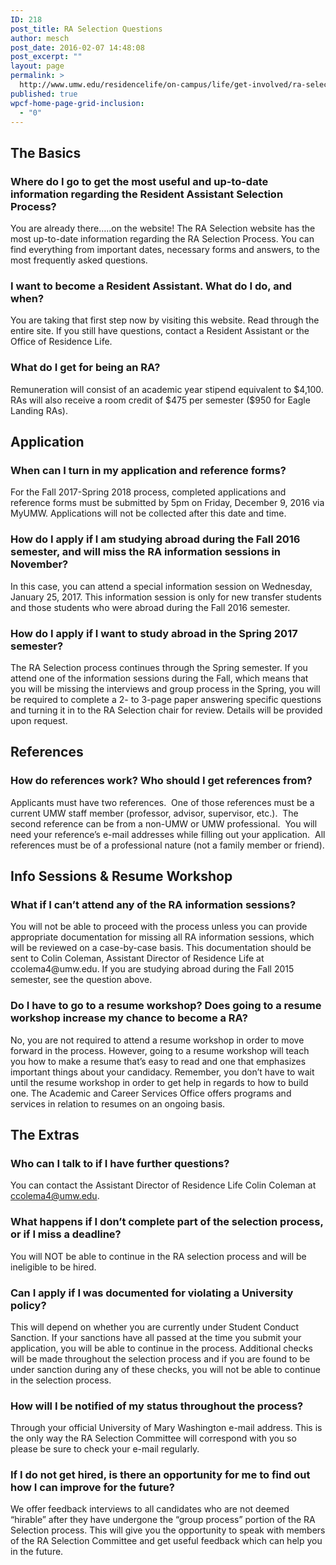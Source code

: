 ```yaml
---
ID: 218
post_title: RA Selection Questions
author: mesch
post_date: 2016-02-07 14:48:08
post_excerpt: ""
layout: page
permalink: >
  http://www.umw.edu/residencelife/on-campus/life/get-involved/ra-selection/questions/
published: true
wpcf-home-page-grid-inclusion:
  - "0"
---
```

<h2>The Basics</h2>
<h3>Where do I go to get the most useful and up-to-date information regarding the Resident Assistant Selection Process?</h3>
You are already there…..on the website! The RA Selection website has the most up-to-date information regarding the RA Selection Process. You can find everything from important dates, necessary forms and answers, to the most frequently asked questions.
<h3>I want to become a Resident Assistant. What do I do, and when?</h3>
You are taking that first step now by visiting this website. Read through the entire site. If you still have questions, contact a Resident Assistant or the Office of Residence Life.
<h3>What do I get for being an RA?</h3>
Remuneration will consist of an academic year stipend equivalent to $4,100. RAs will also receive a room credit of $475 per semester ($950 for Eagle Landing RAs).
<h2>Application</h2>
<h3>When can I turn in my application and reference forms?</h3>
For the Fall 2017-Spring 2018 process, completed applications and reference forms must be submitted by 5pm on Friday, December 9, 2016 via MyUMW. Applications will not be collected after this date and time.
<h3>How do I apply if I am studying abroad during the Fall 2016 semester, and will miss the RA information sessions in November?</h3>
In this case, you can attend a special information session on Wednesday, January 25, 2017. This information session is only for new transfer students and those students who were abroad during the Fall 2016 semester.
<h3>How do I apply if I want to study abroad in the Spring 2017 semester?</h3>
The RA Selection process continues through the Spring semester. If you attend one of the information sessions during the Fall, which means that you will be missing the interviews and group process in the Spring, you will be required to complete a 2- to 3-page paper answering specific questions and turning it in to the RA Selection chair for review. Details will be provided upon request.
<h2>References</h2>
<h3>How do references work? Who should I get references from?</h3>
Applicants must have two references.  One of those references must be a current UMW staff member (professor, advisor, supervisor, etc.).  The second reference can be from a non-UMW or UMW professional.  You will need your reference’s e-mail addresses while filling out your application.  All references must be of a professional nature (not a family member or friend).
<h2>Info Sessions &amp; Resume Workshop</h2>
<h3>What if I can’t attend any of the RA information sessions?</h3>
You will not be able to proceed with the process unless you can provide appropriate documentation for missing all RA information sessions, which will be reviewed on a case-by-case basis. This documentation should be sent to Colin Coleman, Assistant Director of Residence Life at ccolema4@umw.edu. If you are studying abroad during the Fall 2015 semester, see the question above.
<h3>Do I have to go to a resume workshop? Does going to a resume workshop increase my chance to become a RA?</h3>
No, you are not required to attend a resume workshop in order to move forward in the process. However, going to a resume workshop will teach you how to make a resume that’s easy to read and one that emphasizes important things about your candidacy. Remember, you don’t have to wait until the resume workshop in order to get help in regards to how to build one. The Academic and Career Services Office offers programs and services in relation to resumes on an ongoing basis.
<h2>The Extras</h2>
<h3>Who can I talk to if I have further questions?</h3>
You can contact the Assistant Director of Residence Life Colin Coleman at <a href="mailto:ccolema4@umw.edu">ccolema4@umw.edu</a>.
<h3>What happens if I don’t complete part of the selection process, or if I miss a deadline?</h3>
You will NOT be able to continue in the RA selection process and will be ineligible to be hired.
<h3>Can I apply if I was documented for violating a University policy?</h3>
This will depend on whether you are currently under Student Conduct Sanction. If your sanctions have all passed at the time you submit your application, you will be able to continue in the process. Additional checks will be made throughout the selection process and if you are found to be under sanction during any of these checks, you will not be able to continue in the selection process.
<h3>How will I be notified of my status throughout the process?</h3>
Through your official University of Mary Washington e-mail address. This is the only way the RA Selection Committee will correspond with you so please be sure to check your e-mail regularly.
<h3>If I do not get hired, is there an opportunity for me to find out how I can improve for the future?</h3>
We offer feedback interviews to all candidates who are not deemed “hirable” after they have undergone the “group process” portion of the RA Selection process. This will give you the opportunity to speak with members of the RA Selection Committee and get useful feedback which can help you in the future.